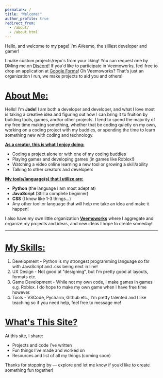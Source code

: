 ```yaml
---
permalink: /
title: "Welcome!"
author_profile: true
redirect_from: 
  - /about/
  - /about.html
---
```


Hello, and welcome to my page! I'm AVeemo, the silliest developer and gamer!

I make custom projects/repo's from your liking! You can request one by DMing me on [Discord](https://discord.com/users/333585549837336577)! If you'd like to participate in Veemoworks, feel free to drop an application at [Google Forms](https://forms.gle/8nCFSskjBAhevQt39)!
 Oh Veemoworks? That's just an organization I run, we make projects to aid you and others!

<ins>About Me:<ins>
======
Hello! I'm **Jade!** I am both a developer and developer, and what I love most is taking a creative idea and figuring out how I can bring it to fruition by building tools, games, and/or other projects. I tend to spend the majority of my free time making something, whether that be coding quietly on my own, working on a coding project with my buddies, or spending the time to learn something new with coding and technology.

<ins>**As a creator, this is what I enjoy doing:**<ins>
- Coding a project alone or with one of my coding buddies
- Playing games and developing games (in games like Roblox!)
- Watching a video online learning a new tool or growing a skill/ability
- Talking to other creators and developers
  
<ins>**My tools/language(s) that I utilize are:**<ins>
- **Python** (the language I am most adept at)
- **JavaScript** (Still a complete beginner)
- **CSS** (I know like 1-3 things...)
- Any other tool or language that will help me take an idea and make it happen!

I also have my own little organization [**Veemoworks**](https://github.com/Veemoworks) where I aggregate and organize my projects and ideas, and new ideas I hope to create someday!

---

<ins>My Skills:<ins>
======
1. Development - Python is my strongest programming language so far with JavaScript and .css being next in line!
2. UX Design - Not good at "designing", but I'm pretty good at layouts, formats etc.
3. Game Development - While not my own code, I make games in games e.g. Roblox. I do hope to make my own game when I have free time however.
4. Tools - VSCode, Pycharm, Github etc., I'm pretty talented and I like teaching so if you need help, feel free to message me!

<ins>What's This Site?<ins>
======
At this site, I share:
- Projects and code I’ve written
- Fun things I’ve made and worked on
- Resources and list of all my things (coming soon)

Thanks for stopping by — explore and let me know if you’d like to create something fun together!
